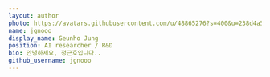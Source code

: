 ```yaml
---
layout: author
photo: https://avatars.githubusercontent.com/u/48865276?s=400&u=238d4a53bbf988ff089b4cffbe71b14c31b1d414&v=4
name: jgnooo
display_name: Geunho Jung
position: AI researcher / R&D
bio: 안녕하세요, 정근호입니다..
github_username: jgnooo
---
```

